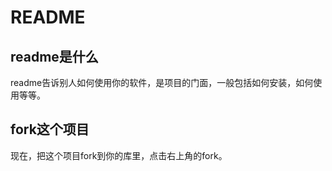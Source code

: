 # README

## readme是什么

readme告诉别人如何使用你的软件，是项目的门面，一般包括如何安装，如何使用等等。



## fork这个项目

现在，把这个项目fork到你的库里，点击右上角的fork。